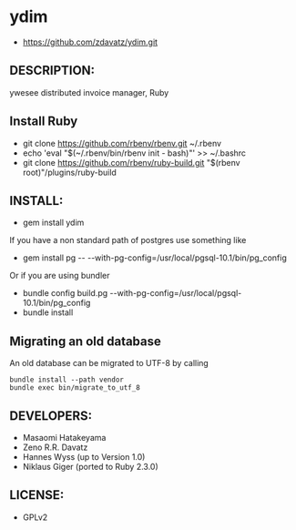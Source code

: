 # ydim

* https://github.com/zdavatz/ydim.git

## DESCRIPTION:

ywesee distributed invoice manager, Ruby

## Install Ruby

* git clone https://github.com/rbenv/rbenv.git ~/.rbenv
* echo 'eval "$(~/.rbenv/bin/rbenv init - bash)"' >> ~/.bashrc
* git clone https://github.com/rbenv/ruby-build.git "$(rbenv root)"/plugins/ruby-build

## INSTALL:

* gem install ydim

If you have a non standard path of postgres use something like

* gem install pg -- --with-pg-config=/usr/local/pgsql-10.1/bin/pg_config

Or if you are using bundler

* bundle config build.pg --with-pg-config=/usr/local/pgsql-10.1/bin/pg_config
* bundle install

## Migrating an old database

An old database can be migrated to UTF-8 by calling

    bundle install --path vendor
    bundle exec bin/migrate_to_utf_8

## DEVELOPERS:

* Masaomi Hatakeyama
* Zeno R.R. Davatz
* Hannes Wyss (up to Version 1.0)
* Niklaus Giger (ported to Ruby 2.3.0)

## LICENSE:

* GPLv2

